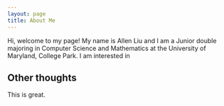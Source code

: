 ```yaml
---
layout: page
title: About Me
---
```



Hi, welcome to my page! My name is Allen Liu and I am a Junior double majoring in Computer Science and Mathematics at the University of Maryland, College Park. I am interested in

## Other thoughts

This is great.
